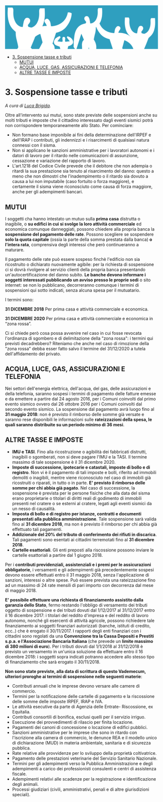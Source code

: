 ![immagine_03_0](./resources/03_0.png)

<!-- TOC --> 
- [3. Sospensione tasse e tributi](#3-sospensione-tasse-e-tributi)
    - [MUTUI](#mutui)
    - [ACQUA, LUCE, GAS, ASSICURAZIONI E TELEFONIA](#acqua-luce-gas-assicurazioni-e-telefonia)
    - [ALTRE TASSE E IMPOSTE](#altre-tasse-e-imposte)
<!-- /TOC -->

# 3. Sospensione tasse e tributi

*A cura di [Luca Brigida](https://twitter.com/LucaBrigidaFdD).*

Oltre all'intervento sui mutui, sono state previste delle sospensioni anche su molti tributi e imposte che il cittadino interessato dagli eventi sismici potrà non corrispondere temporaneamente allo Stato.
Per cominciare:

* Non formano base imponibile ai fini della determinazione dell'IRPEF e dell'IRAP i contributi, gli indennizzi e i risarcimenti di qualsiasi natura connessi con il sisma.
* Non si applicano le sanzioni amministrative per i lavoratori autonomi e i datori di lavoro per il ritardo nelle comunicazioni di assunzione, cessazione e variazione del rapporto di lavoro.
* L'art.1218 del Codice Civile prevede che il debitore che non adempia o ritardi la sua prestazione sia tenuto al risarcimento del danno:
questo a meno che non dimostri che l'inadempimento o il ritardo sia dovuto a causa a lui non imputabile (caso fortuito o forza maggiore), e certamente il sisma viene riconosciuto come causa di forza maggiore, anche per gli adempimenti bancari.

## MUTUI

I soggetti cha hanno intestato un mutuo sulla **prima casa** distrutta o inagibile, o **su edifici in cui si svolge la loro attività commerciale** ed economica comunque danneggiati, possono chiedere alla propria banca la **sospensione del pagamento delle rate**.
Possono scegliere se sospendere **solo la quota capitale** (ossia la parte della somma prestata dalla banca) **o l'intera rata**, comprensiva degli interessi che però continueranno a maturare.

Il pagamento delle rate può essere sospeso finchè l'edificio non sia ricostruito o dichiarato nuovamente agibile: per la richiesta di sospensione ci si dovrà rivolgere al servizio clienti della propria banca presentando un'autocertificazione del danno subito.
**Le banche devono informare i soggetti interessati pubblicando un avviso presso le proprie sedi** o sito internet: se non lo pubblicano, decorreranno comunque i termini di sospensioni qui sotto indicati,  senza alcuna spesa per il mutuatario.

I termini sono:

**31 DICEMBRE 2018** Per prima casa e attività commerciale e economica.

**31 DICEMBRE 2020** Per prima casa e attività commerciale e economica in “zona rossa”.

Ci si chiede però cosa possa avvenire nel caso in cui fosse revocata l'ordinanza di sgombero e di delimitazione della "zona rossa": i termini qui previsti decadrebbero? Riteniamo che anche nel caso di rimozione della "zona rossa" debba esser fatto salvo il termine del 31/12/2020 a tutela dell'affidamento del privato.

## ACQUA, LUCE, GAS, ASSICURAZIONI E TELEFONIA

Nei settori dell'energia elettrica, dell'acqua, del gas, delle assicurazioni e della telefonia, saranno sospesi i termini di pagamento delle fatture emesse e da emettere a partire dal 24 agosto 2016, per i Comuni coinvolti dal primo evento sismico ovvero dal 26 ottobre 2016 per i Comuni coinvolti dal secondo evento sismico.
La sospensione dal pagamento avrà luogo fino al **31 maggio 2018**: non è previsto il rimborso delle somme già versate e saranno rese disponibili le informazioni sulle **rateizzazioni della spesa, le quali saranno distribuite su un periodo minimo di 36 mesi**.

## ALTRE TASSE E IMPOSTE

* **IMU e TASI**. Fino alla ricostruzione o agibilità dei fabbricati distrutti, inagibili o sgomberati, non si deve pagare l'IMU e la TASI.
Il termine massimo di tale sospensione è il 31 dicembre 2020.
* **Imposte di successione, ipotecarie e catastali,
imposte di bollo e di registro**.
Non vi è il pagamento di tali imposte e bolli, riferito ad immobili demoliti o inagibili, mentre viene riconosciuto nel caso di immobili già ricostruiti o riparati, in tutto o in parte.
**E' previsto il rimborso delle somme per chi abbia già pagato**. Nel caso di successione, la sospensione è prevista per le persone fisiche che alla data del sisma erano proprietarie o titolari di diritti reali di godimento di immobili presenti nel cratere o se esterni al cratere, legati agli eventi sismici da un nesso di causalità.
* **Imposta di bollo e di registro per istanze, contratti e documenti presentati alla pubblica amministrazione**. Tale sospensione sarà valida fino al **31 dicembre 2018**, ma non è previsto il rimborso per chi abbia già effettuato tali pagamenti.
* **Addizionale del 20% del tributo di conferimento dei rifiuti in discarica**. Tali pagamenti sono esentati ai cittadini terremotati fino al **31 dicembre 2018**.
* **Cartelle esattoriali**. Gli enti preposti alla riscossione possono inviare le cartelle esattoriali a partire dal 1 giugno 2018.

Per i **contributi previdenziali, assistenziali e i premi per le assicurazioni obbligatorie**, i versamenti e gli adempimenti già precedentemente sospesi devono essere effettuati entro il 31 maggio 2018, senza l'applicazione di sanzioni, interessi o altre spese. Può essere prevista una rateizzazione fino ad un massimo di 24 rate mensili di pari importo con decorrenza dal mese di maggio 2018.

**E' possibile effettuare una richiesta di finanziamento assistito dalla garanzia dello Stato**, fermo restando l'obbligo di versamento dei tributi oggetto di sospensione e dei tributi dovuti dal 1/12/2017 al 31/12/2017 entro il 16 dicembre 2017: i titolari del reddito d'impresa e del reddito di lavoro autonomo, nonché gli esercenti di attività agricole, possono richiedere tale finanziamento ai soggetti finanziari autorizzati (banche, istituti di credito, ecc..) che è erogato il 30/11/2017.
I rapporti degli enti finanziari con i cittadini sono regolati da una **Convenzione tra la Cassa Depositi e Prestiti s.p.a. e l'Associazione Bancaria Italiana** (che prevede un **limite massimo di 380 milioni di euro**).
Per i tributi dovuti dal 1/1/2018 al 31/12/2018 è previsto un versamento in un'unica soluzione da effettuare entro il 16 dicembre 2018: i soggetti sopra indicati potranno accedere allo stesso tipo di finanziamento che sarà erogato il 30/11/2018.

**Non sono state previste, alla data di scrittura di questo Vademecum, ulteriori proroghe ai termini di sospensione nelle seguenti materie**:

* Contributi annuali che le imprese devono versare alle camere di commercio.
* Termini per la notificazione delle cartelle di pagamento e la riscossione delle somme delle imposte IRPEF, IRAP e IVA.
* Le attività esecutive da parte di Agenzia delle Entrate- Riscossione,
ex Equitalia.
* Contributi consortili di bonifica, esclusi quelli per il servizio irriguo.
* Esecuzione dei provvedimenti di rilascio per finita locazione.
* Pagamenti dei canoni di concessione o locazione di edifici pubblici.
* Sanzioni amministrative per le imprese che sono in ritardo con l'iscrizione alla camera di commercio, le denunce REA e il modello unico di dichiarazione (MUD) in materia ambientale, sanitaria e di sicurezza pubblica.
* Rate relative alle provvidenze per lo sviluppo della proprietà coltivatrice.
* Pagamento delle prestazioni veterinarie del Servizio Sanitario Nazionale.
* Termini per gli adempimenti verso la Pubblica Amministrazione e
degli adempimenti a carico dei professionisti consulenti e centri di
assistenza fiscale.
* Adempimenti relativi alle scadenze per la registrazione e identificazione degli animali.
* Processi giudiziari (civili, amministrativi, penali e di altre giurisdizioni speciali).